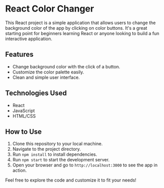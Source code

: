 # React Color Changer

This React project is a simple application that allows users to change the background color of the app by clicking on color buttons. It's a great starting point for beginners learning React or anyone looking to build a fun interactive application.

## Features

- Change background color with the click of a button.
- Customize the color palette easily.
- Clean and simple user interface.

## Technologies Used

- React
- JavaScript
- HTML/CSS

## How to Use

1. Clone this repository to your local machine.
2. Navigate to the project directory.
3. Run `npm install` to install dependencies.
4. Run `npm start` to start the development server.
5. Open your browser and go to `http://localhost:3000` to see the app in action.

Feel free to explore the code and customize it to fit your needs!
